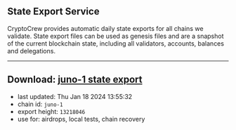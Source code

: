 ## State Export Service
CryptoCrew provides automatic daily state exports for all chains we validate. State export files can be used as genesis files and are a snapshot of the current blockchain state, including all validators, accounts, balances and delegations.

---
**Download: [juno-1 state export](https://dl.ccvalidators.com/SERVICE/juno/juno-1_export_13218046.json)**
---

- last updated: Thu Jan 18 2024 13:55:32
- chain id: `juno-1`
- export height: `13218046`
- use for: airdrops, local tests, chain recovery
